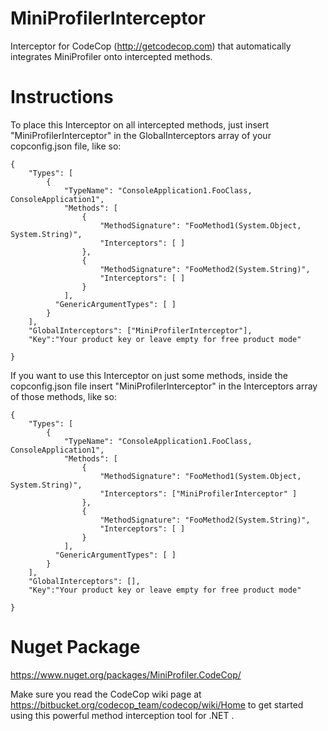 # MiniProfilerInterceptor
Interceptor for CodeCop (http://getcodecop.com) that automatically integrates MiniProfiler onto intercepted methods. 

# Instructions
To place this Interceptor on all intercepted methods, just insert "MiniProfilerInterceptor" in the GlobalInterceptors array of your copconfig.json file, like so:

```
{
    "Types": [
        {
            "TypeName": "ConsoleApplication1.FooClass, ConsoleApplication1",
            "Methods": [
                {
                    "MethodSignature": "FooMethod1(System.Object, System.String)",
                    "Interceptors": [ ]
                },
                {
                    "MethodSignature": "FooMethod2(System.String)",
                    "Interceptors": [ ]
                }
            ],
          "GenericArgumentTypes": [ ]
        }
    ],
    "GlobalInterceptors": ["MiniProfilerInterceptor"],
    "Key":"Your product key or leave empty for free product mode"

}
```
If you want to use this Interceptor on just some methods, inside the copconfig.json file insert "MiniProfilerInterceptor" in the Interceptors array of those methods, like so:
```
{
    "Types": [
        {
            "TypeName": "ConsoleApplication1.FooClass, ConsoleApplication1",
            "Methods": [
                {
                    "MethodSignature": "FooMethod1(System.Object, System.String)",
                    "Interceptors": ["MiniProfilerInterceptor" ]
                },
                {
                    "MethodSignature": "FooMethod2(System.String)",
                    "Interceptors": [ ]
                }
            ],
          "GenericArgumentTypes": [ ]
        }
    ],
    "GlobalInterceptors": [],
    "Key":"Your product key or leave empty for free product mode"

}
```
# Nuget Package
https://www.nuget.org/packages/MiniProfiler.CodeCop/

Make sure you read the CodeCop wiki page at https://bitbucket.org/codecop_team/codecop/wiki/Home to get started using this powerful method interception tool for .NET .

